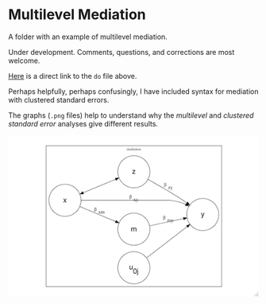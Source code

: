 # Multilevel Mediation

A folder with an example of multilevel mediation.

Under development. Comments, questions, and corrections are most welcome.

[Here](https://github.com/agrogan1/multilevel/blob/master/multilevel-mediation/multilevel-mediation.do) is a direct link to the `do` file above.

Perhaps helpfully, perhaps confusingly, I have included syntax for mediation with clustered standard errors.

The graphs (`.png` files) help to understand why the *multilevel* and *clustered standard error* analyses give different results.

![heuristic diagram of multilevel mediation](multilevel-mediation.png)


